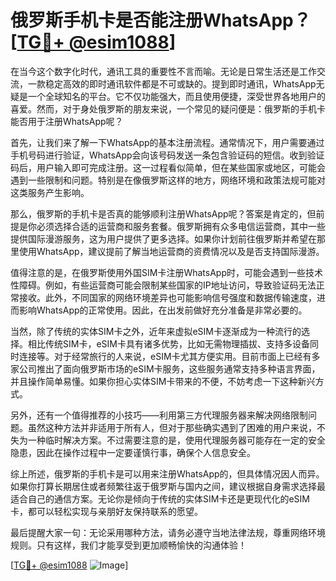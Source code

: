 # 俄罗斯手机卡是否能注册WhatsApp？[[TG💪+ @esim1088](https://t.me/s/esim1088)]

在当今这个数字化时代，通讯工具的重要性不言而喻。无论是日常生活还是工作交流，一款稳定高效的即时通讯软件都是不可或缺的。提到即时通讯，WhatsApp无疑是一个全球知名的平台。它不仅功能强大，而且使用便捷，深受世界各地用户的喜爱。然而，对于身处俄罗斯的朋友来说，一个常见的疑问便是：俄罗斯的手机卡能否用于注册WhatsApp呢？

首先，让我们来了解一下WhatsApp的基本注册流程。通常情况下，用户需要通过手机号码进行验证，WhatsApp会向该号码发送一条包含验证码的短信。收到验证码后，用户输入即可完成注册。这一过程看似简单，但在某些国家或地区，可能会遇到一些限制和问题。特别是在像俄罗斯这样的地方，网络环境和政策法规可能对这类服务产生影响。

那么，俄罗斯的手机卡是否真的能够顺利注册WhatsApp呢？答案是肯定的，但前提是你必须选择合适的运营商和服务套餐。俄罗斯拥有众多电信运营商，其中一些提供国际漫游服务，这为用户提供了更多选择。如果你计划前往俄罗斯并希望在那里使用WhatsApp，建议提前了解当地运营商的资费情况以及是否支持国际漫游。

值得注意的是，在俄罗斯使用外国SIM卡注册WhatsApp时，可能会遇到一些技术性障碍。例如，有些运营商可能会限制某些国家的IP地址访问，导致验证码无法正常接收。此外，不同国家的网络环境差异也可能影响信号强度和数据传输速度，进而影响WhatsApp的正常使用。因此，在出发前做好充分准备是非常必要的。

当然，除了传统的实体SIM卡之外，近年来虚拟eSIM卡逐渐成为一种流行的选择。相比传统SIM卡，eSIM卡具有诸多优势，比如无需物理插拔、支持多设备同时连接等。对于经常旅行的人来说，eSIM卡尤其方便实用。目前市面上已经有多家公司推出了面向俄罗斯市场的eSIM卡服务，这些服务通常支持多种语言界面，并且操作简单易懂。如果你担心实体SIM卡带来的不便，不妨考虑一下这种新兴方式。

另外，还有一个值得推荐的小技巧——利用第三方代理服务器来解决网络限制问题。虽然这种方法并非适用于所有人，但对于那些确实遇到了困难的用户来说，不失为一种临时解决方案。不过需要注意的是，使用代理服务器可能存在一定的安全隐患，因此在操作过程中一定要谨慎行事，确保个人信息安全。

综上所述，俄罗斯的手机卡是可以用来注册WhatsApp的，但具体情况因人而异。如果你打算长期居住或者频繁往返于俄罗斯与国内之间，建议根据自身需求选择最适合自己的通信方案。无论你是倾向于传统的实体SIM卡还是更现代化的eSIM卡，都可以轻松实现与亲朋好友保持联系的愿望。

最后提醒大家一句：无论采用哪种方法，请务必遵守当地法律法规，尊重网络环境规则。只有这样，我们才能享受到更加顺畅愉快的沟通体验！

[[TG💪+ @esim1088](https://t.me/s/esim1088) ![Image](https://i.postimg.cc/4NQfJmqS/Snipaste-2025-05-13-00-14-12.png)]